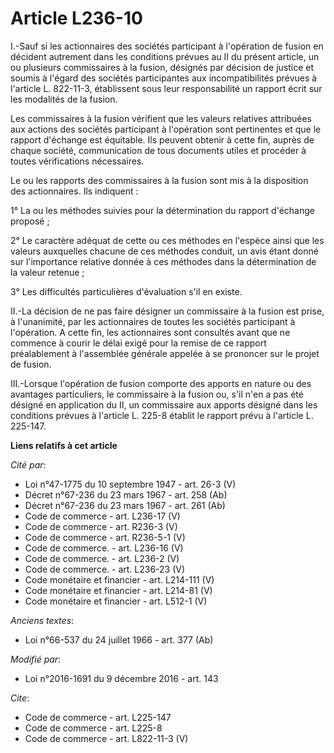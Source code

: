 # Article L236-10

I.-Sauf si les actionnaires des sociétés participant à l'opération de fusion en décident autrement dans les conditions
prévues au II du présent article, un ou plusieurs commissaires à la fusion, désignés par décision de justice et soumis à
l'égard des sociétés participantes aux incompatibilités prévues à l'article L. 822-11-3, établissent sous leur responsabilité
un rapport écrit sur les modalités de la fusion. 

Les commissaires à la fusion vérifient que les valeurs relatives attribuées aux actions des sociétés participant à
l'opération sont pertinentes et que le rapport d'échange est équitable. Ils peuvent obtenir à cette fin, auprès de chaque
société, communication de tous documents utiles et procéder à toutes vérifications nécessaires. 

Le ou les rapports des commissaires à la fusion sont mis à la disposition des actionnaires. Ils indiquent : 

1° La ou les méthodes suivies pour la détermination du rapport d'échange proposé ; 

2° Le caractère adéquat de cette ou ces méthodes en l'espèce ainsi que les valeurs auxquelles chacune de ces méthodes
conduit, un avis étant donné sur l'importance relative donnée à ces méthodes dans la détermination de la valeur retenue ; 

3° Les difficultés particulières d'évaluation s'il en existe. 

II.-La décision de ne pas faire désigner un commissaire à la fusion est prise, à l'unanimité, par les actionnaires de toutes
les sociétés participant à l'opération. A cette fin, les actionnaires sont consultés avant que ne commence à courir le délai
exigé pour la remise de ce rapport préalablement à l'assemblée générale appelée à se prononcer sur le projet de fusion. 

III.-Lorsque l'opération de fusion comporte des apports en nature ou des avantages particuliers, le commissaire à la fusion
ou, s'il n'en a pas été désigné en application du II, un commissaire aux apports désigné dans les conditions prévues à
l'article L. 225-8 établit le rapport prévu à l'article L. 225-147.

**Liens relatifs à cet article**

_Cité par_:

  - Loi n°47-1775 du 10 septembre 1947 - art. 26-3 (V)
  - Décret n°67-236 du 23 mars 1967 - art. 258 (Ab)
  - Décret n°67-236 du 23 mars 1967 - art. 261 (Ab)
  - Code de commerce - art. L236-17 (V)
  - Code de commerce - art. R236-3 (V)
  - Code de commerce - art. R236-5-1 (V)
  - Code de commerce. - art. L236-16 (V)
  - Code de commerce. - art. L236-2 (V)
  - Code de commerce. - art. L236-23 (V)
  - Code monétaire et financier - art. L214-111 (V)
  - Code monétaire et financier - art. L214-81 (V)
  - Code monétaire et financier - art. L512-1 (V)

_Anciens textes_:

  - Loi n°66-537 du 24 juillet 1966 - art. 377 (Ab)

_Modifié par_:

  - Loi n°2016-1691 du 9 décembre 2016 - art. 143

_Cite_:

  - Code de commerce - art. L225-147
  - Code de commerce - art. L225-8
  - Code de commerce - art. L822-11-3 (V)
